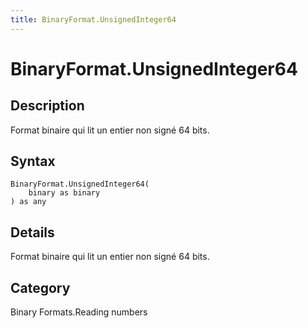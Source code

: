 ```yaml
---
title: BinaryFormat.UnsignedInteger64
---
```


# BinaryFormat.UnsignedInteger64


## Description

Format binaire qui lit un entier non signé 64 bits.


## Syntax

```powerquery
BinaryFormat.UnsignedInteger64(
    binary as binary
) as any
```


## Details

Format binaire qui lit un entier non signé 64 bits.



## Category
Binary Formats.Reading numbers
